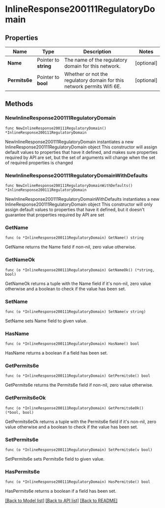 # InlineResponse200111RegulatoryDomain

## Properties

Name | Type | Description | Notes
------------ | ------------- | ------------- | -------------
**Name** | Pointer to **string** | The name of the regulatory domain for this network. | [optional] 
**Permits6e** | Pointer to **bool** | Whether or not the regulatory domain for this network permits Wifi 6E. | [optional] 

## Methods

### NewInlineResponse200111RegulatoryDomain

`func NewInlineResponse200111RegulatoryDomain() *InlineResponse200111RegulatoryDomain`

NewInlineResponse200111RegulatoryDomain instantiates a new InlineResponse200111RegulatoryDomain object
This constructor will assign default values to properties that have it defined,
and makes sure properties required by API are set, but the set of arguments
will change when the set of required properties is changed

### NewInlineResponse200111RegulatoryDomainWithDefaults

`func NewInlineResponse200111RegulatoryDomainWithDefaults() *InlineResponse200111RegulatoryDomain`

NewInlineResponse200111RegulatoryDomainWithDefaults instantiates a new InlineResponse200111RegulatoryDomain object
This constructor will only assign default values to properties that have it defined,
but it doesn't guarantee that properties required by API are set

### GetName

`func (o *InlineResponse200111RegulatoryDomain) GetName() string`

GetName returns the Name field if non-nil, zero value otherwise.

### GetNameOk

`func (o *InlineResponse200111RegulatoryDomain) GetNameOk() (*string, bool)`

GetNameOk returns a tuple with the Name field if it's non-nil, zero value otherwise
and a boolean to check if the value has been set.

### SetName

`func (o *InlineResponse200111RegulatoryDomain) SetName(v string)`

SetName sets Name field to given value.

### HasName

`func (o *InlineResponse200111RegulatoryDomain) HasName() bool`

HasName returns a boolean if a field has been set.

### GetPermits6e

`func (o *InlineResponse200111RegulatoryDomain) GetPermits6e() bool`

GetPermits6e returns the Permits6e field if non-nil, zero value otherwise.

### GetPermits6eOk

`func (o *InlineResponse200111RegulatoryDomain) GetPermits6eOk() (*bool, bool)`

GetPermits6eOk returns a tuple with the Permits6e field if it's non-nil, zero value otherwise
and a boolean to check if the value has been set.

### SetPermits6e

`func (o *InlineResponse200111RegulatoryDomain) SetPermits6e(v bool)`

SetPermits6e sets Permits6e field to given value.

### HasPermits6e

`func (o *InlineResponse200111RegulatoryDomain) HasPermits6e() bool`

HasPermits6e returns a boolean if a field has been set.


[[Back to Model list]](../README.md#documentation-for-models) [[Back to API list]](../README.md#documentation-for-api-endpoints) [[Back to README]](../README.md)


